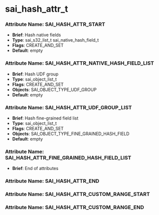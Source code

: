 # **sai_hash_attr_t**
### Attribute Name: **SAI_HASH_ATTR_START**
- **Brief**: Hash native fields
- **Type**: sai_s32_list_t sai_native_hash_field_t
- **Flags**: CREATE_AND_SET
- **Default**: empty

### Attribute Name: **SAI_HASH_ATTR_NATIVE_HASH_FIELD_LIST**
- **Brief**: Hash UDF group
- **Type**: sai_object_list_t
- **Flags**: CREATE_AND_SET
- **Objects**: SAI_OBJECT_TYPE_UDF_GROUP
- **Default**: empty

### Attribute Name: **SAI_HASH_ATTR_UDF_GROUP_LIST**
- **Brief**: Hash fine-grained field list
- **Type**: sai_object_list_t
- **Flags**: CREATE_AND_SET
- **Objects**: SAI_OBJECT_TYPE_FINE_GRAINED_HASH_FIELD
- **Default**: empty

### Attribute Name: **SAI_HASH_ATTR_FINE_GRAINED_HASH_FIELD_LIST**
- **Brief**: End of attributes

### Attribute Name: **SAI_HASH_ATTR_END**

### Attribute Name: **SAI_HASH_ATTR_CUSTOM_RANGE_START**

### Attribute Name: **SAI_HASH_ATTR_CUSTOM_RANGE_END**



